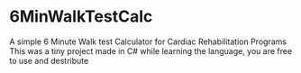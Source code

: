 # 6MinWalkTestCalc
A simple 6 Minute Walk test Calculator for Cardiac Rehabilitation Programs
This was a tiny project made in C# while learning the language, you are free to use and destribute
